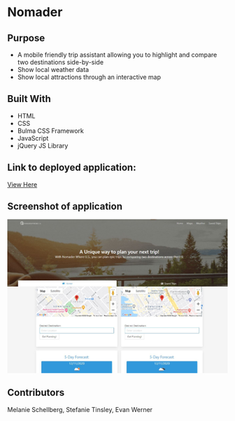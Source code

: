 # Nomader

## Purpose
* A mobile friendly trip assistant allowing you to highlight and compare two destinations side-by-side
* Show local weather data
* Show local attractions through an interactive map

## Built With
* HTML
* CSS
* Bulma CSS Framework
* JavaScript
* jQuery JS Library

## Link to deployed application:
[View Here](https://evan-wer.github.io/Travel-Buddy/)

## Screenshot of application
![Nomader Snapshot](https://github.com/Evan-Wer/Travel-Buddy/blob/main/assets/images/Nomader_Screenshot.JPG)


## Contributors
Melanie Schellberg,
Stefanie Tinsley,
Evan Werner
